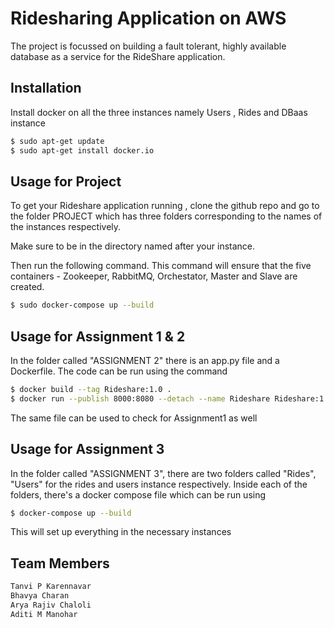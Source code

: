 # Ridesharing Application on AWS

The project is focussed on building a fault tolerant, highly available database as a service for the RideShare application. 

## Installation

Install docker on all the three instances namely Users , Rides and DBaas instance

```bash
$ sudo apt-get update
$ sudo apt-get install docker.io
```

## Usage for Project


To get your Rideshare application running , clone the github repo and go to the
folder PROJECT which has three folders corresponding to the names of the instances respectively. 

Make sure to be in the directory named after your instance.

Then run the following command. This command will ensure that the five containers - Zookeeper, RabbitMQ, Orchestator, Master and Slave are created.
```bash
$ sudo docker-compose up --build
```

## Usage for Assignment 1 & 2

In the folder called "ASSIGNMENT 2" there is an app.py file and a Dockerfile. The code can be run using the command 
```bash 
$ docker build --tag Rideshare:1.0 .
$ docker run --publish 8000:8080 --detach --name Rideshare Rideshare:1.0
```
The same file can be used to check for Assignment1 as well

## Usage for Assignment 3

In the folder called "ASSIGNMENT 3", there are two folders called "Rides", "Users" for the rides and users instance respectively. Inside each of the folders, there's a docker compose file which can be run using
```bash
$ docker-compose up --build
```

This will set up everything in the necessary instances

  



## Team Members
```bash
Tanvi P Karennavar
Bhavya Charan
Arya Rajiv Chaloli
Aditi M Manohar
```

